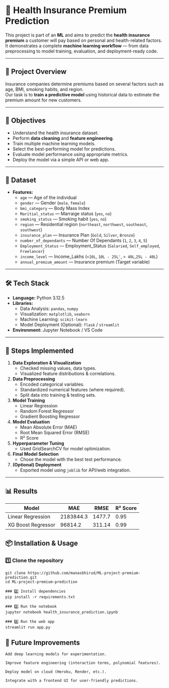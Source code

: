 # 🏥 Health Insurance Premium Prediction

This project is part of an **ML** and aims to predict the **health insurance premium** a customer will pay based on personal and health-related factors.  
It demonstrates a complete **machine learning workflow** — from data preprocessing to model training, evaluation, and deployment-ready code.

---

## 📌 Project Overview
Insurance companies determine premiums based on several factors such as age, BMI, smoking habits, and region.  
Our task is to **train a predictive model** using historical data to estimate the premium amount for new customers.

---

## 🎯 Objectives
- Understand the health insurance dataset.
- Perform **data cleaning** and **feature engineering**.
- Train multiple machine learning models.
- Select the best-performing model for predictions.
- Evaluate model performance using appropriate metrics.
- Deploy the model via a simple API or web app.

---

## 📂 Dataset
- **Features:**
  - `age` — Age of the individual
  - `gender` — Gender (`male`, `female`)
  - `bmi_category` — Body Mass Index
  - `Maritial_status` — Marraige status (`yes`, `no`)
  - `smoking_status` — Smoking habit (`yes`, `no`)
  - `region` — Residential region (`northeast`, `northwest`, `southeast`, `southwest`)
  - `insurance_plan` — Insurance Plan (`Gold`, `Silver`, `Bronze`)
  - `number_of_dependants` — Number Of Dependants (`1`, `2`, `3`, `4`, `5`)
  - `Employment_Status` — Employment_Status (`Salaried`, `Self_employed`, `Freelancer`)
  - `income_level` — Income_Lakhs (`<10L`, `10L - 25L'`, `> 40L`,`25L - 40L`)
  - `annual_premium_amount` — Insurance premium (Target variable)
---

## 🛠 Tech Stack
- **Language:** Python 3.12.5
- **Libraries:**
  - Data Analysis: `pandas`, `numpy`
  - Visualization: `matplotlib`, `seaborn`
  - Machine Learning: `scikit-learn`
  - Model Deployment (Optional): `flask` / `streamlit`
- **Environment:** Jupyter Notebook / VS Code

---

## 🚀 Steps Implemented
1. **Data Exploration & Visualization**
   - Checked missing values, data types.
   - Visualized feature distributions & correlations.
2. **Data Preprocessing**
   - Encoded categorical variables.
   - Standardized numerical features (where required).
   - Split data into training & testing sets.
3. **Model Training**
   - Linear Regression
   - Random Forest Regressor
   - Gradient Boosting Regressor
4. **Model Evaluation**
   - Mean Absolute Error (MAE)
   - Root Mean Squared Error (RMSE)
   - R² Score
5. **Hyperparameter Tuning**
   - Used GridSearchCV for model optimization.
6. **Final Model Selection**
   - Chose the model with the best test performance.
7. **(Optional) Deployment**
   - Exported model using `joblib` for API/web integration.

---

## 📊 Results
| Model                   | MAE      | RMSE  | R² Score |
|-------------------------|----------|-------|----------|
| Linear Regression       | 2183844.3|1477.7 | 0.95     |
| XG Boost Regressor      | 96814.2  |311.14 | 0.99     |


## 📦 Installation & Usage

### 1️⃣ Clone the repository
```
git clone https://github.com/manasbhirud/ML-project-premium-prediction.git
cd ML-project-premium-prediction

### 2️⃣ Install dependencies
pip install -r requirements.txt

### 3️⃣ Run the notebook
jupyter notebook health_insurance_prediction.ipynb

### 4️⃣ Run the web app
streamlit run app.py
```

## 📌 Future Improvements
```
Add deep learning models for experimentation.

Improve feature engineering (interaction terms, polynomial features).

Deploy model on cloud (Heroku, Render, etc.).

Integrate with a frontend UI for user-friendly predictions.
```
